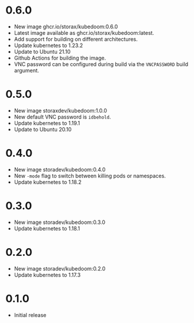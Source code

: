 # 0.6.0

- New image ghcr.io/storax/kubedoom:0.6.0
- Latest image available as ghcr.io/storax/kubedoom:latest.
- Add support for building on different architectures.
- Update kubernetes to 1.23.2
- Update to Ubuntu 21.10
- Github Actions for building the image.
- VNC password can be configured during build via the `VNCPASSWORD` build argument.

# 0.5.0

- New image storaxdev/kubedoom:1.0.0
- New default VNC password is `idbehold`.
- Update kubernetes to 1.19.1
- Update to Ubuntu 20.10

# 0.4.0

- New image storadev/kubedoom:0.4.0
- New `-mode` flag to switch between killing pods or namespaces.
- Update kubernetes to 1.18.2

# 0.3.0

- New image storadev/kubedoom:0.3.0
- Update kubernetes to 1.18.1

# 0.2.0

- New image storadev/kubedoom:0.2.0
- Update kubernetes to 1.17.3

# 0.1.0

- Initial release
